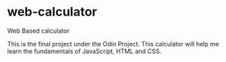 # web-calculator
Web Based calculator

This is the final project under the Odin Project. This calculator will help me learn the fundamentals of JavaScript, HTML and CSS. 
